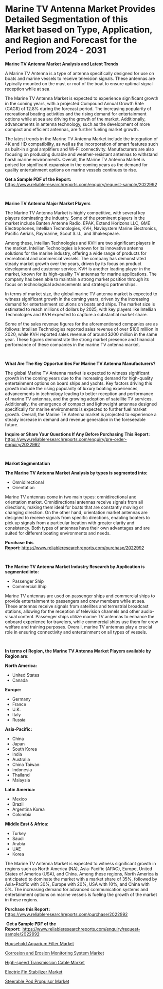 <p><h1>Marine TV Antenna Market Provides Detailed Segmentation of this Market based on Type, Application, and Region and Forecast for the Period from 2024 - 2031</h1></p><p><strong>Marine TV Antenna Market Analysis and Latest Trends</strong></p>
<p><p>A Marine TV Antenna is a type of antenna specifically designed for use on boats and marine vessels to receive television signals. These antennas are typically mounted on the mast or roof of the boat to ensure optimal signal reception while at sea.</p><p>The Marine TV Antenna Market is expected to experience significant growth in the coming years, with a projected Compound Annual Growth Rate (CAGR) of 12.8% during the forecast period. The increasing popularity of recreational boating activities and the rising demand for entertainment options while at sea are driving the growth of the market. Additionally, advancements in antenna technology, such as the development of more compact and efficient antennas, are further fueling market growth.</p><p>The latest trends in the Marine TV Antenna Market include the integration of 4K and HD compatibility, as well as the incorporation of smart features such as built-in signal amplifiers and Wi-Fi connectivity. Manufacturers are also focusing on producing durable and weather-resistant antennas to withstand harsh marine environments. Overall, the Marine TV Antenna Market is poised for significant expansion in the coming years as the demand for quality entertainment options on marine vessels continues to rise.</p></p>
<p><strong>Get a Sample PDF of the Report:&nbsp;</strong> <a href="https://www.reliableresearchreports.com/enquiry/request-sample/2022992">https://www.reliableresearchreports.com/enquiry/request-sample/2022992</a></p>
<p>&nbsp;</p>
<p><strong>Marine TV Antenna Major Market Players</strong></p>
<p><p>The Marine TV Antenna Market is highly competitive, with several key players dominating the industry. Some of the prominent players in the market include Banten Antenne Radio, EPAK, Extend Horizons LLC, GME Electrophones, Intellian Technologies, KVH, Navisystem Marine Electronics, Pacific Aerials, Raymarine, Scout S.r.l., and Shakespeare.</p><p>Among these, Intellian Technologies and KVH are two significant players in the market. Intellian Technologies is known for its innovative antenna solutions for the marine industry, offering a wide range of products for recreational and commercial vessels. The company has demonstrated steady market growth over the years, driven by its focus on product development and customer service. KVH is another leading player in the market, known for its high-quality TV antennas for marine applications. The company has been able to maintain a strong market position through its focus on technological advancements and strategic partnerships.</p><p>In terms of market size, the global marine TV antenna market is expected to witness significant growth in the coming years, driven by the increasing demand for entertainment solutions on boats and ships. The market size is estimated to reach millions of dollars by 2025, with key players like Intellian Technologies and KVH expected to capture a substantial market share.</p><p>Some of the sales revenue figures for the aforementioned companies are as follows: Intellian Technologies reported sales revenue of over $100 million in 2020, while KVH reported sales revenue of around $200 million in the same year. These figures demonstrate the strong market presence and financial performance of these companies in the marine TV antenna market.</p></p>
<p>&nbsp;</p>
<p><strong>What Are The Key Opportunities For Marine TV Antenna Manufacturers?</strong></p>
<p><p>The global Marine TV Antenna market is expected to witness significant growth in the coming years due to the increasing demand for high-quality entertainment options on board ships and yachts. Key factors driving this growth include the rising popularity of luxury boating experiences, advancements in technology leading to better reception and performance of marine TV antennas, and the growing adoption of satellite TV services. Additionally, the emergence of compact and lightweight antennas designed specifically for marine environments is expected to further fuel market growth. Overall, the Marine TV Antenna market is projected to experience a steady increase in demand and revenue generation in the foreseeable future.</p></p>
<p><strong>Inquire or Share Your Questions If Any Before Purchasing This Report:</strong> <a href="https://www.reliableresearchreports.com/enquiry/pre-order-enquiry/2022992">https://www.reliableresearchreports.com/enquiry/pre-order-enquiry/2022992</a></p>
<p>&nbsp;</p>
<p><strong>Market Segmentation</strong></p>
<p><strong>The Marine TV Antenna Market Analysis by types is segmented into:</strong></p>
<p><ul><li>Omnidirectional</li><li>Orientation</li></ul></p>
<p><p>Marine TV antennas come in two main types: omnidirectional and orientation market. Omnidirectional antennas receive signals from all directions, making them ideal for boats that are constantly moving or changing direction. On the other hand, orientation market antennas are designed to receive signals from specific directions, enabling boaters to pick up signals from a particular location with greater clarity and consistency. Both types of antennas have their own advantages and are suited for different boating environments and needs.</p></p>
<p><strong>Purchase this Report:&nbsp;</strong><a href="https://www.reliableresearchreports.com/purchase/2022992">https://www.reliableresearchreports.com/purchase/2022992</a></p>
<p>&nbsp;</p>
<p><strong>The Marine TV Antenna Market Industry Research by Application is segmented into:</strong></p>
<p><ul><li>Passenger Ship</li><li>Commercial Ship</li></ul></p>
<p><p>Marine TV antennas are used on passenger ships and commercial ships to provide entertainment to passengers and crew members while at sea. These antennas receive signals from satellites and terrestrial broadcast stations, allowing for the reception of television channels and other audio-visual content. Passenger ships utilize marine TV antennas to enhance the onboard experience for travelers, while commercial ships use them for crew welfare and training purposes. Overall, marine TV antennas play a crucial role in ensuring connectivity and entertainment on all types of vessels.</p></p>
<p>&nbsp;</p>
<p><strong>In terms of Region, the Marine TV Antenna Market Players available by Region are:</strong></p>
<p>
    <p> <strong> North America: </strong>
        <ul>
            <li>United States</li>
            <li>Canada</li>
        </ul>
        </p> 
    <p> <strong> Europe: </strong>
        <ul>
            <li>Germany</li>
            <li>France</li>
            <li>U.K.</li>
            <li>Italy</li>
            <li>Russia</li>
        </ul>
        </p> 
    <p> <strong> Asia-Pacific: </strong>
        <ul>
            <li>China</li>
            <li>Japan</li>
            <li>South Korea</li>
            <li>India</li>
            <li>Australia</li>
            <li>China Taiwan</li>
            <li>Indonesia</li>
            <li>Thailand</li>
            <li>Malaysia</li>
        </ul>
        </p> 
    <p> <strong> Latin America: </strong>
        <ul>
            <li>Mexico</li>
            <li>Brazil</li>
            <li>Argentina Korea</li>
            <li>Colombia</li>
        </ul>
        </p> 
    <p> <strong> Middle East & Africa: </strong>
        <ul>
            <li>Turkey</li>
            <li>Saudi</li>
            <li>Arabia</li>
            <li>UAE</li>
            <li>Korea</li>
        </ul>
    </p>
    </p>
<p><p>The Marine TV Antenna Market is expected to witness significant growth in regions such as North America (NA), Asia-Pacific (APAC), Europe, United States of America (USA), and China. Among these regions, North America is anticipated to dominate the market with a market share of 35%, followed by Asia-Pacific with 30%, Europe with 20%, USA with 10%, and China with 5%. The increasing demand for advanced communication systems and entertainment options on marine vessels is fueling the growth of the market in these regions.</p></p>
<p><strong>Purchase this Report: </strong><a href="https://www.reliableresearchreports.com/purchase/2022992">https://www.reliableresearchreports.com/purchase/2022992</a></p>
<p>&nbsp;<strong>Get a Sample PDF of the Report:&nbsp;&nbsp;</strong><a href="https://www.reliableresearchreports.com/enquiry/request-sample/2022992">https://www.reliableresearchreports.com/enquiry/request-sample/2022992</a></p>
<p><strong></strong></p>
<p><p><a href="https://view.publitas.com/reportprime-1/household-aquarium-filter-market-size-2024-2031-global-industrial-analysis-key-geographical-regions-market-share-top-key-players-product-types-and-forecast-research-report/">Household Aquarium Filter Market</a></p><p><a href="https://full-wildebeest-80b.notion.site/Corrosion-and-Erosion-Monitoring-System-Market-Offer-Valuable-Insights-into-Market-Size-Market-Shar-8daa8f9955e14d1bb2c064ecd1fb9c31">Corrosion and Erosion Monitoring System Market</a></p><p><a href="https://view.publitas.com/reportprime-1/high-speed-transmission-cable-market-growth-market-trends-covid-19-impact-and-forecasts-for-period-from-2024-2031/">High-speed Transmission Cable Market</a></p><p><a href="https://flame-sidecar-702.notion.site/Electric-Fin-Stabilizer-Market-Size-Share-Trends-Analysis-Report-By-Material-By-Type-By-End-use-3b47326b16464cce97bd0b11e89859d8">Electric Fin Stabilizer Market</a></p><p><a href="https://pretty-mail-caf.notion.site/Steerable-Pod-Propulsor-Market-Size-Growth-and-Forecast-from-2024-2031-ce10ad7c62454f768447b3417115a7d9">Steerable Pod Propulsor Market</a></p></p>